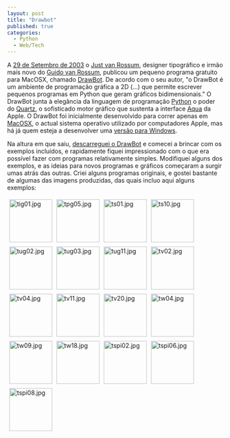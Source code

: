 ```yaml
---
layout: post
title: "Drawbot"
published: true
categories:
  - Python
  - Web/Tech
---
```

<p>A <a href="http://mail.python.org/pipermail/pythonmac-sig/2003-September/008878.html">29 de Setembro de 2003</a> o <a href="http://www.europython.org/other/interviews/entries/just_van_rossum">Just van Rossum</a>, designer tipográfico e irmão mais novo do <a href="http://www.python.org/~guido/">Guido van Rossum</a>, publicou um pequeno programa gratuito para MacOSX, chamado <a href="http://just.letterror.com/ltrwiki/DrawBot">DrawBot</a>. De acordo com o seu autor, "o DrawBot é um ambiente de programação gráfica a 2D (...) que permite escrever pequenos programas em Python que geram gráficos bidimensionais." O DrawBot junta à elegância da linguagem de programação <a href="http://www.python.org">Python</a> o poder do <a href="http://www.apple.com/macosx/features/quartzextreme/">Quartz</a>, o sofisticado motor gráfico que sustenta a interface <a href="http://www.apple.com/macosx/features/aqua/">Aqua</a> da Apple. O DrawBot foi inicialmente desenvolvido para correr apenas em <a href="http://www.apple.com/macosx">MacOSX</a>, o actual sistema operativo utilizado por computadores Apple, mas há já quem esteja a desenvolver uma <a href="http://effbot.org/zone/drawbot.htm">versão para Windows</a>.</p>

<p>Na altura em que saiu, <a href="http://just.letterror.com/~just/drawbot.dmg">descarreguei o DrawBot</a> e comecei a brincar com os exemplos incluídos, e rapidamente fiquei impressionado com o que era possível fazer com programas relativamente simples. Modifiquei alguns dos exemplos, e as ideias para novos programas e gráficos começaram a surgir umas atrás das outras. Criei alguns programas originais, e gostei bastante de algumas das imagens produzidas, das quais incluo aqui alguns exemplos:</p>

<p><a href="http://olifante.blogs.com/covil/drawbot/tig01.jpg"><img alt="tig01.jpg" src="http://olifante.blogs.com/covil/drawbot/tig01-thumb.jpg" width="100" height="100" border="0" hspace="5" vspace="5" /></a><a href="http://olifante.blogs.com/covil/drawbot/tpg05.jpg"><img alt="tpg05.jpg" src="http://olifante.blogs.com/covil/drawbot/tpg05-thumb.jpg" width="100" height="100" border="0" hspace="5" vspace="5" /></a><a href="http://olifante.blogs.com/covil/drawbot/ts01.jpg"><img alt="ts01.jpg" src="http://olifante.blogs.com/covil/drawbot/ts01-thumb.jpg" width="100" height="100" border="0" hspace="5" vspace="5" /></a><a href="http://olifante.blogs.com/covil/drawbot/ts10.jpg"><img alt="ts10.jpg" src="http://olifante.blogs.com/covil/drawbot/ts10-thumb.jpg" width="100" height="100" border="0" hspace="5" vspace="5" /></a><a href="http://olifante.blogs.com/covil/drawbot/tug02.jpg"><img alt="tug02.jpg" src="http://olifante.blogs.com/covil/drawbot/tug02-thumb.jpg" width="100" height="100" border="0" hspace="5" vspace="5" /></a><a href="http://olifante.blogs.com/covil/drawbot/tug03.jpg"><img alt="tug03.jpg" src="http://olifante.blogs.com/covil/drawbot/tug03-thumb.jpg" width="100" height="100" border="0" hspace="5" vspace="5" /></a><a href="http://olifante.blogs.com/covil/drawbot/tug11.jpg"><img alt="tug11.jpg" src="http://olifante.blogs.com/covil/drawbot/tug11-thumb.jpg" width="100" height="100" border="0" hspace="5" vspace="5" /></a><a href="http://olifante.blogs.com/covil/drawbot/tv02.jpg"><img alt="tv02.jpg" src="http://olifante.blogs.com/covil/drawbot/tv02-thumb.jpg" width="100" height="100" border="0" hspace="5" vspace="5" /></a><a href="http://olifante.blogs.com/covil/drawbot/tv04.jpg"><img alt="tv04.jpg" src="http://olifante.blogs.com/covil/drawbot/tv04-thumb.jpg" width="100" height="100" border="0" hspace="5" vspace="5" /></a><a href="http://olifante.blogs.com/covil/drawbot/tv11.jpg"><img alt="tv11.jpg" src="http://olifante.blogs.com/covil/drawbot/tv11-thumb.jpg" width="100" height="100" border="0" hspace="5" vspace="5" /></a><a href="http://olifante.blogs.com/covil/drawbot/tv20.jpg"><img alt="tv20.jpg" src="http://olifante.blogs.com/covil/drawbot/tv20-thumb.jpg" width="100" height="100" border="0" hspace="5" vspace="5" /></a><a href="http://olifante.blogs.com/covil/drawbot/tw04.jpg"><img alt="tw04.jpg" src="http://olifante.blogs.com/covil/drawbot/tw04-thumb.jpg" width="100" height="100" border="0" hspace="5" vspace="5" /></a><a href="http://olifante.blogs.com/covil/drawbot/tw09.jpg"><img alt="tw09.jpg" src="http://olifante.blogs.com/covil/drawbot/tw09-thumb.jpg" width="100" height="100" border="0" hspace="5" vspace="5" /></a><a href="http://olifante.blogs.com/covil/drawbot/tw18.jpg"><img alt="tw18.jpg" src="http://olifante.blogs.com/covil/drawbot/tw18-thumb.jpg" width="100" height="100" border="0" hspace="5" vspace="5" /></a><a href="http://olifante.blogs.com/covil/drawbot/tspi02.jpg"><img alt="tspi02.jpg" src="http://olifante.blogs.com/covil/drawbot/tspi02-thumb.jpg" width="100" height="100" border="0" hspace="5" vspace="5" /></a><a href="http://olifante.blogs.com/covil/drawbot/tspi06.jpg"><img alt="tspi06.jpg" src="http://olifante.blogs.com/covil/drawbot/tspi06-thumb.jpg" width="100" height="100" border="0" hspace="5" vspace="5" /></a><a href="http://olifante.blogs.com/covil/drawbot/tspi08.jpg"><img alt="tspi08.jpg" src="http://olifante.blogs.com/covil/drawbot/tspi08-thumb.jpg" width="100" height="100" border="0" hspace="5" vspace="5" /></a></p>

